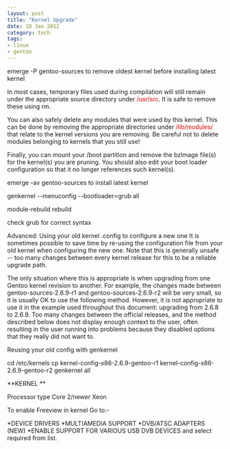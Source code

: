 ```yaml
---
layout: post
title: "Kernel Upgrade"
date: 18 Jan 2012
category: tech 
tags:
- linux
- gentoo
---
```


emerge -P gentoo-sources to remove oldest kernel before installing latest
kernel

In most cases, temporary files used during compilation will still remain under
the appropriate source directory under <span style="color:
red;">/usr/src</span>. It is safe to remove these using rm.

You can also safely delete any modules that were used by this kernel. This can
be done by removing the appropriate directories under <span style="color:
red;">/lib/modules/</span> that relate to the kernel versions you are
removing. Be careful not to delete modules belonging to kernels that you still
use!

Finally, you can mount your /boot partition and remove the bzImage
file(s) for the kernel(s) you are pruning. You should also edit your boot
loader configuration so that it no longer references such kernel(s).

emerge -av gentoo-sources to install latest kernel

genkernel --menuconfig --bootloader=grub all

module-rebuild rebuild

check grub for correct syntax

Advanced: Using your old kernel .config to configure a new one It is sometimes
possible to save time by re-using the configuration file from your old kernel
when configuring the new one. Note that this is generally unsafe -- too many
changes between every kernel release for this to be a reliable upgrade
path.

The only situation where this is appropriate is when upgrading from one Gentoo
kernel revision to another. For example, the changes made between
gentoo-sources-2.6.9-r1 and gentoo-sources-2.6.9-r2 will be very small, so it
is usually OK to use the following method. However, it is not appropriate to
use it in the example used throughout this document: upgrading from 2.6.8 to
2.6.9. Too many changes between the official releases, and the method
described below does not display enough context to the user, often resulting
in the user running into problems because they disabled options that they
really did not want to.

Reusing your old config with genkernel

cd /etc/kernels
cp kernel-config-x86-2.6.9-gentoo-r1 kernel-config-x86-2.6.9-gentoo-r2
genkernel all

**KERNEL **

Processor type
Core 2/newer Xeon

To enable Freeview in kernel
Go to:-

*DEVICE DRIVERS
*MULTIAMEDIA SUPPORT
*DVB/ATSC ADAPTERS (NEW)
*ENABLE SUPPORT FOR VARIOUS USB DVB DEVICES
and select required from list.
